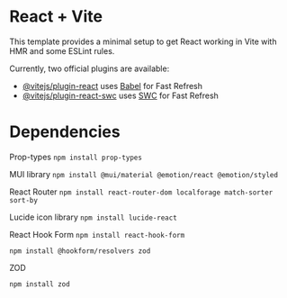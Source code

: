 # React + Vite

This template provides a minimal setup to get React working in Vite with HMR and some ESLint rules.

Currently, two official plugins are available:

- [@vitejs/plugin-react](https://github.com/vitejs/vite-plugin-react/blob/main/packages/plugin-react/README.md) uses [Babel](https://babeljs.io/) for Fast Refresh
- [@vitejs/plugin-react-swc](https://github.com/vitejs/vite-plugin-react-swc) uses [SWC](https://swc.rs/) for Fast Refresh


# Dependencies

Prop-types
`npm install prop-types`

MUI library
`npm install @mui/material @emotion/react @emotion/styled`

React Router
`npm install react-router-dom localforage match-sorter sort-by`

Lucide icon library
`npm install lucide-react`

React Hook Form
`npm install react-hook-form`


`npm install @hookform/resolvers zod`


ZOD

`npm install zod`